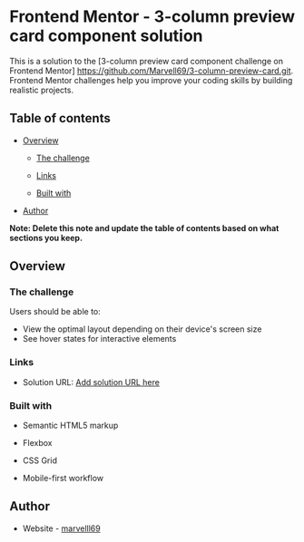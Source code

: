 # Frontend Mentor - 3-column preview card component solution

This is a solution to the [3-column preview card component challenge on Frontend Mentor] https://github.com/Marvell69/3-column-preview-card.git. Frontend Mentor challenges help you improve your coding skills by building realistic projects.

## Table of contents

- [Overview](#overview)

  - [The challenge](#the-challenge)

  - [Links](#links)
  - [Built with](#built-with)

- [Author](#author)

**Note: Delete this note and update the table of contents based on what sections you keep.**

## Overview

### The challenge

Users should be able to:

- View the optimal layout depending on their device's screen size
- See hover states for interactive elements

### Links

- Solution URL: [Add solution URL here](https://github.com/Marvell69/3-column-preview-card.git)

### Built with

- Semantic HTML5 markup

- Flexbox
- CSS Grid
- Mobile-first workflow

## Author

- Website - [marvelll69](https://github.com/Marvell69/3-column-preview-card)
